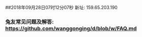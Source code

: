 ##2018年09月28日07时12分07秒 新址: 159.65.203.190
### 兔友常见问题及解答: https://github.com/wanggonging/d/blob/w/FAQ.md
